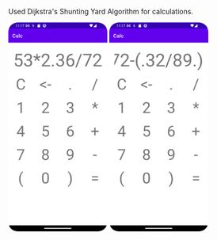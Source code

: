 Used Dijkstra's Shunting Yard Algorithm for calculations.

<img src="/images/calc1.png" width="200" />
<img src="/images/calc2.png" width="200" />
